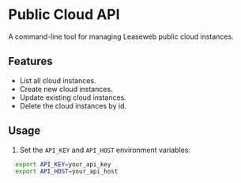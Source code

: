 # Public Cloud API

A command-line tool for managing Leaseweb public cloud instances.

## Features
- List all cloud instances.
- Create new cloud instances.
- Update existing cloud instances.
- Delete the cloud instances by id.


## Usage

1. Set the `API_KEY` and `API_HOST` environment variables:
  ```bash
    export API_KEY=your_api_key
    export API_HOST=your_api_host

  ```